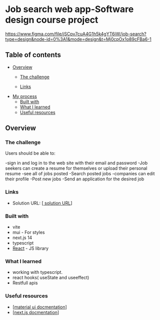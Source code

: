 # Job search web app-Software design course project
 https://www.figma.com/file/jSCpv7cuA4G1h5k4gYT6iW/job-search?type=design&node-id=0%3A1&mode=design&t=Mj0cpOx1o89cFBa6-1



## Table of contents

- [Overview](#overview)
  - [The challenge](#the-challenge)

  - [Links](#links)
- [My process](#my-process)
  - [Built with](#built-with)
  - [What I learned](#what-i-learned)
  - [Useful resources](#useful-resources)




## Overview

### The challenge

Users should be able to:

-sign in and log in to the web site with their email and password
-Job seekers can create a resume for themselves or upload their personal resume
-see all of jobs posted
-Search posted jobs
-companies can edit their profile
-Post new jobs
-Send an application for the desired job




### Links

- Solution URL: [[ solution URL](https://github.com/nargesghan/frontend/)]



### Built with

- vite
- mui - For styles
- next.js 14
- typescript
- [React](https://reactjs.org/) - JS library




### What I learned
+ working with typescript.
+ react hooks( useState and useeffect)
+ Restfull apis





### Useful resources

- [[material ui docmentation](https://mui.com/)]
- [[next.js docmentation](https://nextjs.org/docs)]








